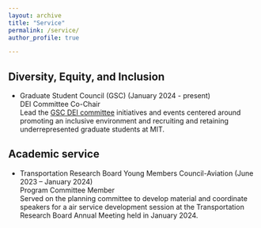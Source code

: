 ```yaml
---
layout: archive
title: "Service"
permalink: /service/
author_profile: true

---
```


## Diversity, Equity, and Inclusion

- Graduate Student Council (GSC) (January 2024 - present) \
DEI Committee Co-Chair \
Lead the [GSC DEI committee](https://gsc.mit.edu/about/committees/dei/ "GSC DEI committee") initiatives and events centered around promoting an inclusive environment and recruiting and retaining underrepresented graduate students at MIT. 

## Academic service

- Transportation Research Board Young Members Council-Aviation (June 2023 – January 2024) \
Program Committee Member \
Served on the planning committee to develop material and coordinate speakers for a air service development session at the Transportation Research Board Annual Meeting held in January 2024. 

